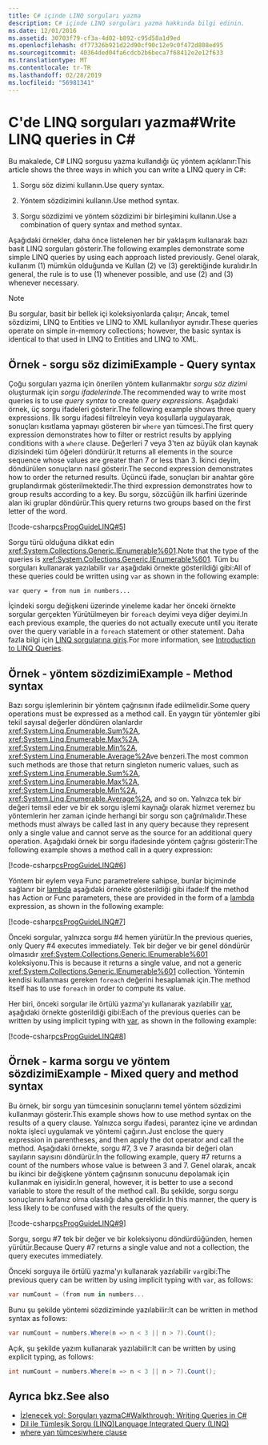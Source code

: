 ```yaml
---
title: C# içinde LINQ sorguları yazma
description: C# içinde LINQ sorguları yazma hakkında bilgi edinin.
ms.date: 12/01/2016
ms.assetid: 30703f79-cf3a-4d02-b892-c95d58a1d9ed
ms.openlocfilehash: df77326b921d22d90cf90c12e9c0f472d808ed95
ms.sourcegitcommit: 40364ded04fa6cdcb2b6beca7f68412e2e12f633
ms.translationtype: MT
ms.contentlocale: tr-TR
ms.lasthandoff: 02/28/2019
ms.locfileid: "56981341"
---
```

# <a name="write-linq-queries-in-c"></a><span data-ttu-id="c6e52-103">C'de LINQ sorguları yazma\#</span><span class="sxs-lookup"><span data-stu-id="c6e52-103">Write LINQ queries in C\#</span></span>

<span data-ttu-id="c6e52-104">Bu makalede, C# LINQ sorgusu yazma kullandığı üç yöntem açıklanır:</span><span class="sxs-lookup"><span data-stu-id="c6e52-104">This article shows the three ways in which you can write a LINQ query in C#:</span></span>

1. <span data-ttu-id="c6e52-105">Sorgu söz dizimi kullanın.</span><span class="sxs-lookup"><span data-stu-id="c6e52-105">Use query syntax.</span></span>

2. <span data-ttu-id="c6e52-106">Yöntem sözdizimini kullanın.</span><span class="sxs-lookup"><span data-stu-id="c6e52-106">Use method syntax.</span></span>

3. <span data-ttu-id="c6e52-107">Sorgu sözdizimi ve yöntem sözdizimi bir birleşimini kullanın.</span><span class="sxs-lookup"><span data-stu-id="c6e52-107">Use a combination of query syntax and method syntax.</span></span>

<span data-ttu-id="c6e52-108">Aşağıdaki örnekler, daha önce listelenen her bir yaklaşım kullanarak bazı basit LINQ sorguları gösterir.</span><span class="sxs-lookup"><span data-stu-id="c6e52-108">The following examples demonstrate some simple LINQ queries by using each approach listed previously.</span></span> <span data-ttu-id="c6e52-109">Genel olarak, kullanım (1) mümkün olduğunda ve Kullan (2) ve (3) gerektiğinde kuralıdır.</span><span class="sxs-lookup"><span data-stu-id="c6e52-109">In general, the rule is to use (1) whenever possible, and use (2) and (3) whenever necessary.</span></span>

> [!NOTE]
> <span data-ttu-id="c6e52-110">Bu sorgular, basit bir bellek içi koleksiyonlarda çalışır; Ancak, temel sözdizimi, LINQ to Entities ve LINQ to XML kullanılıyor aynıdır.</span><span class="sxs-lookup"><span data-stu-id="c6e52-110">These queries operate on simple in-memory collections; however, the basic syntax is identical to that used in LINQ to Entities and LINQ to XML.</span></span>

## <a name="example---query-syntax"></a><span data-ttu-id="c6e52-111">Örnek - sorgu söz dizimi</span><span class="sxs-lookup"><span data-stu-id="c6e52-111">Example - Query syntax</span></span>

<span data-ttu-id="c6e52-112">Çoğu sorguları yazma için önerilen yöntem kullanmaktır *sorgu söz dizimi* oluşturmak için *sorgu ifadelerinde*.</span><span class="sxs-lookup"><span data-stu-id="c6e52-112">The recommended way to write most queries is to use *query syntax* to create *query expressions*.</span></span> <span data-ttu-id="c6e52-113">Aşağıdaki örnek, üç sorgu ifadeleri gösterir.</span><span class="sxs-lookup"><span data-stu-id="c6e52-113">The following example shows three query expressions.</span></span> <span data-ttu-id="c6e52-114">İlk sorgu ifadesi filtreleyin veya koşullarla uygulayarak, sonuçları kısıtlama yapmayı gösteren bir `where` yan tümcesi.</span><span class="sxs-lookup"><span data-stu-id="c6e52-114">The first query expression demonstrates how to filter or restrict results by applying conditions with a `where` clause.</span></span> <span data-ttu-id="c6e52-115">Değerleri 7 veya 3'ten az büyük olan kaynak dizisindeki tüm öğeleri döndürür.</span><span class="sxs-lookup"><span data-stu-id="c6e52-115">It returns all elements in the source sequence whose values are greater than 7 or less than 3.</span></span> <span data-ttu-id="c6e52-116">İkinci deyim, döndürülen sonuçların nasıl gösterir.</span><span class="sxs-lookup"><span data-stu-id="c6e52-116">The second expression demonstrates how to order the returned results.</span></span> <span data-ttu-id="c6e52-117">Üçüncü ifade, sonuçları bir anahtar göre gruplandırmak gösterilmektedir.</span><span class="sxs-lookup"><span data-stu-id="c6e52-117">The third expression demonstrates how to group results according to a key.</span></span> <span data-ttu-id="c6e52-118">Bu sorgu, sözcüğün ilk harfini üzerinde alan iki gruplar döndürür.</span><span class="sxs-lookup"><span data-stu-id="c6e52-118">This query returns two groups based on the first letter of the word.</span></span>

[!code-csharp[csProgGuideLINQ#5](~/samples/snippets/csharp/concepts/linq/how-to-write-linq-queries_1.cs)]

<span data-ttu-id="c6e52-119">Sorgu türü olduğuna dikkat edin <xref:System.Collections.Generic.IEnumerable%601>.</span><span class="sxs-lookup"><span data-stu-id="c6e52-119">Note that the type of the queries is <xref:System.Collections.Generic.IEnumerable%601>.</span></span> <span data-ttu-id="c6e52-120">Tüm bu sorguları kullanarak yazılabilir `var` aşağıdaki örnekte gösterildiği gibi:</span><span class="sxs-lookup"><span data-stu-id="c6e52-120">All of these queries could be written using `var` as shown in the following example:</span></span>

`var query = from num in numbers...`

<span data-ttu-id="c6e52-121">İçindeki sorgu değişkeni üzerinde yineleme kadar her önceki örnekte sorgular gerçekten Yürütülmeyen bir `foreach` deyimi veya diğer deyimi.</span><span class="sxs-lookup"><span data-stu-id="c6e52-121">In each previous example, the queries do not actually execute until you iterate over the query variable in a `foreach` statement or other statement.</span></span> <span data-ttu-id="c6e52-122">Daha fazla bilgi için [LINQ sorgularına giriş](../programming-guide/concepts/linq/introduction-to-linq-queries.md).</span><span class="sxs-lookup"><span data-stu-id="c6e52-122">For more information, see [Introduction to LINQ Queries](../programming-guide/concepts/linq/introduction-to-linq-queries.md).</span></span>

## <a name="example---method-syntax"></a><span data-ttu-id="c6e52-123">Örnek - yöntem sözdizimi</span><span class="sxs-lookup"><span data-stu-id="c6e52-123">Example - Method syntax</span></span>

<span data-ttu-id="c6e52-124">Bazı sorgu işlemlerinin bir yöntem çağrısının ifade edilmelidir.</span><span class="sxs-lookup"><span data-stu-id="c6e52-124">Some query operations must be expressed as a method call.</span></span> <span data-ttu-id="c6e52-125">En yaygın tür yöntemler gibi tekil sayısal değerler döndüren olanlardır <xref:System.Linq.Enumerable.Sum%2A>, <xref:System.Linq.Enumerable.Max%2A>, <xref:System.Linq.Enumerable.Min%2A>, <xref:System.Linq.Enumerable.Average%2A>ve benzeri.</span><span class="sxs-lookup"><span data-stu-id="c6e52-125">The most common such methods are those that return singleton numeric values, such as <xref:System.Linq.Enumerable.Sum%2A>, <xref:System.Linq.Enumerable.Max%2A>, <xref:System.Linq.Enumerable.Min%2A>, <xref:System.Linq.Enumerable.Average%2A>, and so on.</span></span> <span data-ttu-id="c6e52-126">Yalnızca tek bir değeri temsil eder ve bir ek sorgu işlemi kaynağı olarak hizmet veremez bu yöntemlerin her zaman içinde herhangi bir sorgu son çağrılmalıdır.</span><span class="sxs-lookup"><span data-stu-id="c6e52-126">These methods must always be called last in any query because they represent only a single value and cannot serve as the source for an additional query operation.</span></span> <span data-ttu-id="c6e52-127">Aşağıdaki örnek bir sorgu ifadesinde yöntem çağrısı gösterir:</span><span class="sxs-lookup"><span data-stu-id="c6e52-127">The following example shows a method call in a query expression:</span></span>

[!code-csharp[csProgGuideLINQ#6](~/samples/snippets/csharp/concepts/linq/how-to-write-linq-queries_2.cs)]

<span data-ttu-id="c6e52-128">Yöntem bir eylem veya Func parametrelere sahipse, bunlar biçiminde sağlanır bir [lambda](../programming-guide/statements-expressions-operators/lambda-expressions.md) aşağıdaki örnekte gösterildiği gibi ifade:</span><span class="sxs-lookup"><span data-stu-id="c6e52-128">If the method has Action or Func parameters, these are provided in the form of a [lambda](../programming-guide/statements-expressions-operators/lambda-expressions.md) expression, as shown in the following example:</span></span>

[!code-csharp[csProgGuideLINQ#7](~/samples/snippets/csharp/concepts/linq/how-to-write-linq-queries_3.cs)]

<span data-ttu-id="c6e52-129">Önceki sorgular, yalnızca sorgu #4 hemen yürütür.</span><span class="sxs-lookup"><span data-stu-id="c6e52-129">In the previous queries, only Query #4 executes immediately.</span></span> <span data-ttu-id="c6e52-130">Tek bir değer ve bir genel döndürür olmasıdır <xref:System.Collections.Generic.IEnumerable%601> koleksiyonu.</span><span class="sxs-lookup"><span data-stu-id="c6e52-130">This is because it returns a single value, and not a generic <xref:System.Collections.Generic.IEnumerable%601> collection.</span></span> <span data-ttu-id="c6e52-131">Yöntemin kendisi kullanması gereken `foreach` değerini hesaplamak için.</span><span class="sxs-lookup"><span data-stu-id="c6e52-131">The method itself has to use `foreach` in order to compute its value.</span></span>

<span data-ttu-id="c6e52-132">Her biri, önceki sorgular ile örtülü yazma'yı kullanarak yazılabilir [var](../language-reference/keywords/var.md), aşağıdaki örnekte gösterildiği gibi:</span><span class="sxs-lookup"><span data-stu-id="c6e52-132">Each of the previous queries can be written by using implicit typing with [var](../language-reference/keywords/var.md), as shown in the following example:</span></span>

[!code-csharp[csProgGuideLINQ#8](~/samples/snippets/csharp/concepts/linq/how-to-write-linq-queries_4.cs)]

## <a name="example---mixed-query-and-method-syntax"></a><span data-ttu-id="c6e52-133">Örnek - karma sorgu ve yöntem sözdizimi</span><span class="sxs-lookup"><span data-stu-id="c6e52-133">Example - Mixed query and method syntax</span></span>

<span data-ttu-id="c6e52-134">Bu örnek, bir sorgu yan tümcesinin sonuçlarını temel yöntem sözdizimi kullanmayı gösterir.</span><span class="sxs-lookup"><span data-stu-id="c6e52-134">This example shows how to use method syntax on the results of a query clause.</span></span> <span data-ttu-id="c6e52-135">Yalnızca sorgu ifadesi, parantez içine ve ardından nokta işleci uygulamak ve yöntemi çağırın.</span><span class="sxs-lookup"><span data-stu-id="c6e52-135">Just enclose the query expression in parentheses, and then apply the dot operator and call the method.</span></span> <span data-ttu-id="c6e52-136">Aşağıdaki örnekte, sorgu #7, 3 ve 7 arasında bir değeri olan sayıların sayısını döndürür.</span><span class="sxs-lookup"><span data-stu-id="c6e52-136">In the following example, query #7 returns a count of the numbers whose value is between 3 and 7.</span></span> <span data-ttu-id="c6e52-137">Genel olarak, ancak bu ikinci bir değişkene yöntem çağrısının sonucunu depolamak için kullanmak en iyisidir.</span><span class="sxs-lookup"><span data-stu-id="c6e52-137">In general, however, it is better to use a second variable to store the result of the method call.</span></span> <span data-ttu-id="c6e52-138">Bu şekilde, sorgu sorgu sonuçlarını kafanız olma olasılığı daha gereklidir.</span><span class="sxs-lookup"><span data-stu-id="c6e52-138">In this manner, the query is less likely to be confused with the results of the query.</span></span>

[!code-csharp[csProgGuideLINQ#9](~/samples/snippets/csharp/concepts/linq/how-to-write-linq-queries_5.cs)]

<span data-ttu-id="c6e52-139">Sorgu, sorgu #7 tek bir değer ve bir koleksiyonu döndürdüğünden, hemen yürütür.</span><span class="sxs-lookup"><span data-stu-id="c6e52-139">Because Query #7 returns a single value and not a collection, the query executes immediately.</span></span>

<span data-ttu-id="c6e52-140">Önceki sorguya ile örtülü yazma'yı kullanarak yazılabilir `var`gibi:</span><span class="sxs-lookup"><span data-stu-id="c6e52-140">The previous query can be written by using implicit typing with `var`, as follows:</span></span>

```csharp
var numCount = (from num in numbers...
```

<span data-ttu-id="c6e52-141">Bunu şu şekilde yöntemi sözdiziminde yazılabilir:</span><span class="sxs-lookup"><span data-stu-id="c6e52-141">It can be written in method syntax as follows:</span></span>

```csharp
var numCount = numbers.Where(n => n < 3 || n > 7).Count();
```

<span data-ttu-id="c6e52-142">Açık, şu şekilde yazım kullanarak yazılabilir:</span><span class="sxs-lookup"><span data-stu-id="c6e52-142">It can be written by using explicit typing, as follows:</span></span>

```csharp
int numCount = numbers.Where(n => n < 3 || n > 7).Count();
```

## <a name="see-also"></a><span data-ttu-id="c6e52-143">Ayrıca bkz.</span><span class="sxs-lookup"><span data-stu-id="c6e52-143">See also</span></span>

- [<span data-ttu-id="c6e52-144">İzlenecek yol: Sorguları yazmaC#</span><span class="sxs-lookup"><span data-stu-id="c6e52-144">Walkthrough: Writing Queries in C#</span></span>](../programming-guide/concepts/linq/walkthrough-writing-queries-linq.md)
- [<span data-ttu-id="c6e52-145">Dil ile Tümleşik Sorgu (LINQ)</span><span class="sxs-lookup"><span data-stu-id="c6e52-145">Language Integrated Query (LINQ)</span></span>](index.md)
- [<span data-ttu-id="c6e52-146">where yan tümcesi</span><span class="sxs-lookup"><span data-stu-id="c6e52-146">where clause</span></span>](../language-reference/keywords/where-clause.md)